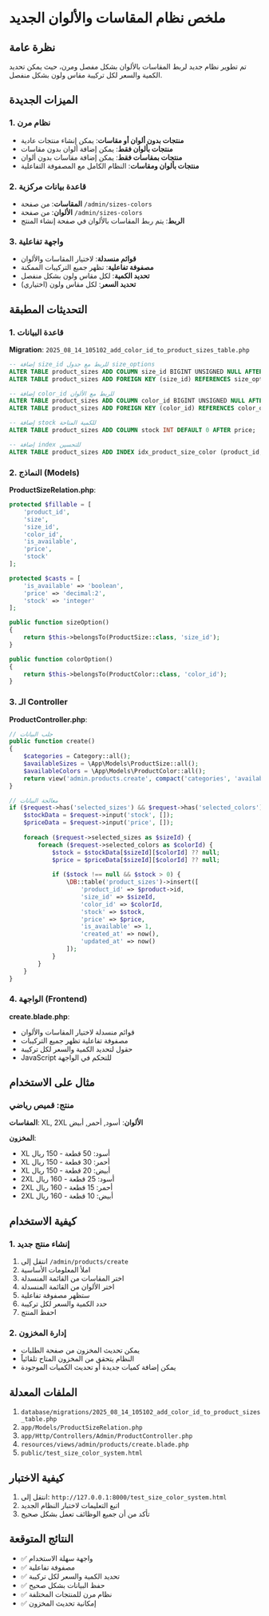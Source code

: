 # ملخص نظام المقاسات والألوان الجديد

## نظرة عامة
تم تطوير نظام جديد لربط المقاسات بالألوان بشكل مفصل ومرن، حيث يمكن تحديد الكمية والسعر لكل تركيبة مقاس ولون بشكل منفصل.

## الميزات الجديدة

### 1. نظام مرن
- **منتجات بدون ألوان أو مقاسات**: يمكن إنشاء منتجات عادية
- **منتجات بألوان فقط**: يمكن إضافة ألوان بدون مقاسات
- **منتجات بمقاسات فقط**: يمكن إضافة مقاسات بدون ألوان
- **منتجات بألوان ومقاسات**: النظام الكامل مع المصفوفة التفاعلية

### 2. قاعدة بيانات مركزية
- **المقاسات**: من صفحة `/admin/sizes-colors`
- **الألوان**: من صفحة `/admin/sizes-colors`
- **الربط**: يتم ربط المقاسات بالألوان في صفحة إنشاء المنتج

### 3. واجهة تفاعلية
- **قوائم منسدلة**: لاختيار المقاسات والألوان
- **مصفوفة تفاعلية**: تظهر جميع التركيبات الممكنة
- **تحديد الكمية**: لكل مقاس ولون بشكل منفصل
- **تحديد السعر**: لكل مقاس ولون (اختياري)

## التحديثات المطبقة

### 1. قاعدة البيانات
**Migration**: `2025_08_14_105102_add_color_id_to_product_sizes_table.php`

```sql
-- إضافة size_id للربط مع جدول size_options
ALTER TABLE product_sizes ADD COLUMN size_id BIGINT UNSIGNED NULL AFTER size;
ALTER TABLE product_sizes ADD FOREIGN KEY (size_id) REFERENCES size_options(id) ON DELETE CASCADE;

-- إضافة color_id للربط مع الألوان
ALTER TABLE product_sizes ADD COLUMN color_id BIGINT UNSIGNED NULL AFTER size_id;
ALTER TABLE product_sizes ADD FOREIGN KEY (color_id) REFERENCES color_options(id) ON DELETE CASCADE;

-- إضافة stock للكمية المتاحة
ALTER TABLE product_sizes ADD COLUMN stock INT DEFAULT 0 AFTER price;

-- إضافة index للتحسين
ALTER TABLE product_sizes ADD INDEX idx_product_size_color (product_id, size_id, color_id);
```

### 2. النماذج (Models)
**ProductSizeRelation.php**:
```php
protected $fillable = [
    'product_id',
    'size',
    'size_id',
    'color_id',
    'is_available',
    'price',
    'stock'
];

protected $casts = [
    'is_available' => 'boolean',
    'price' => 'decimal:2',
    'stock' => 'integer'
];

public function sizeOption()
{
    return $this->belongsTo(ProductSize::class, 'size_id');
}

public function colorOption()
{
    return $this->belongsTo(ProductColor::class, 'color_id');
}
```

### 3. الـ Controller
**ProductController.php**:
```php
// جلب البيانات
public function create()
{
    $categories = Category::all();
    $availableSizes = \App\Models\ProductSize::all();
    $availableColors = \App\Models\ProductColor::all();
    return view('admin.products.create', compact('categories', 'availableSizes', 'availableColors'));
}

// معالجة البيانات
if ($request->has('selected_sizes') && $request->has('selected_colors')) {
    $stockData = $request->input('stock', []);
    $priceData = $request->input('price', []);
    
    foreach ($request->selected_sizes as $sizeId) {
        foreach ($request->selected_colors as $colorId) {
            $stock = $stockData[$sizeId][$colorId] ?? null;
            $price = $priceData[$sizeId][$colorId] ?? null;
            
            if ($stock !== null && $stock > 0) {
                \DB::table('product_sizes')->insert([
                    'product_id' => $product->id,
                    'size_id' => $sizeId,
                    'color_id' => $colorId,
                    'stock' => $stock,
                    'price' => $price,
                    'is_available' => 1,
                    'created_at' => now(),
                    'updated_at' => now()
                ]);
            }
        }
    }
}
```

### 4. الواجهة (Frontend)
**create.blade.php**:
- قوائم منسدلة لاختيار المقاسات والألوان
- مصفوفة تفاعلية تظهر جميع التركيبات
- حقول لتحديد الكمية والسعر لكل تركيبة
- JavaScript للتحكم في الواجهة

## مثال على الاستخدام

### منتج: قميص رياضي
**المقاسات**: XL, 2XL
**الألوان**: أسود, أحمر, أبيض

**المخزون**:
- XL أسود: 50 قطعة - 150 ريال
- XL أحمر: 30 قطعة - 150 ريال
- XL أبيض: 20 قطعة - 150 ريال
- 2XL أسود: 25 قطعة - 160 ريال
- 2XL أحمر: 15 قطعة - 160 ريال
- 2XL أبيض: 10 قطعة - 160 ريال

## كيفية الاستخدام

### 1. إنشاء منتج جديد
1. انتقل إلى `/admin/products/create`
2. املأ المعلومات الأساسية
3. اختر المقاسات من القائمة المنسدلة
4. اختر الألوان من القائمة المنسدلة
5. ستظهر مصفوفة تفاعلية
6. حدد الكمية والسعر لكل تركيبة
7. احفظ المنتج

### 2. إدارة المخزون
- يمكن تحديث المخزون من صفحة الطلبات
- النظام يتحقق من المخزون المتاح تلقائياً
- يمكن إضافة كميات جديدة أو تحديث الكميات الموجودة

## الملفات المعدلة
1. `database/migrations/2025_08_14_105102_add_color_id_to_product_sizes_table.php`
2. `app/Models/ProductSizeRelation.php`
3. `app/Http/Controllers/Admin/ProductController.php`
4. `resources/views/admin/products/create.blade.php`
5. `public/test_size_color_system.html`

## كيفية الاختبار
1. انتقل إلى: `http://127.0.0.1:8000/test_size_color_system.html`
2. اتبع التعليمات لاختبار النظام الجديد
3. تأكد من أن جميع الوظائف تعمل بشكل صحيح

## النتائج المتوقعة
- ✅ واجهة سهلة الاستخدام
- ✅ مصفوفة تفاعلية
- ✅ تحديد الكمية والسعر لكل تركيبة
- ✅ حفظ البيانات بشكل صحيح
- ✅ نظام مرن للمنتجات المختلفة
- ✅ إمكانية تحديث المخزون
